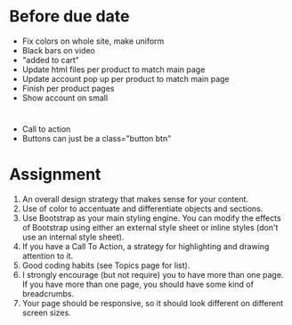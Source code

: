 # Before due date

- Fix colors on whole site, make uniform
- Black bars on video
- "added to cart"
- Update html files per product to match main page
- Update account pop up per product to match main page
- Finish per product pages
- Show account on small

# 
- Call to action
- Buttons can just be a class="button btn"

# Assignment
1) An overall design strategy that makes sense for your content.
2) Use of color to accentuate and differentiate objects and sections.
3) Use Bootstrap as your main styling engine. You can modify the effects of Bootstrap using either an external style sheet or inline styles (don't use an internal style sheet).
4) If you have a Call To Action, a strategy for highlighting and drawing attention to it.
5) Good coding habits (see Topics page for list).
6) I strongly encourage (but not require) you to have more than one page. If you have more than one page, you should have some kind of breadcrumbs.
7) Your page should be responsive, so it should look different on different screen sizes.